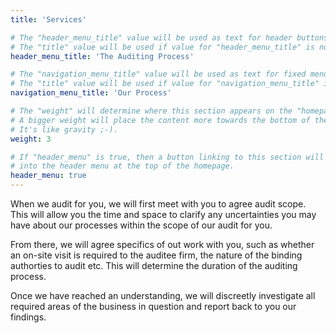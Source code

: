 ```yaml
---
title: 'Services'

# The "header_menu_title" value will be used as text for header buttons.
# The "title" value will be used if value for "header_menu_title" is not provided.
header_menu_title: 'The Auditing Process'

# The "navigation_menu_title" value will be used as text for fixed menu items.
# The "title" value will be used if value for "navigation_menu_title" is not provided.
navigation_menu_title: 'Our Process'

# The "weight" will determine where this section appears on the "homepage".
# A bigger weight will place the content more towards the bottom of the page.
# It's like gravity ;-).
weight: 3

# If "header_menu" is true, then a button linking to this section will be placed
# into the header menu at the top of the homepage.
header_menu: true
---
```


When we audit for you, we will first meet with you to agree audit scope. This will allow you the time and space to clarify any uncertainties you may have about our processes within the scope of our audit for you.

From there, we will agree specifics of out work with you, such as whether an on-site visit is required to the auditee firm, the nature of the binding authorties to audit etc. This will determine the duration of the auditing process.

Once we have reached an understanding, we will discreetly investigate all required areas of the business in question and report back to you our findings.
